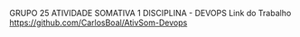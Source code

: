 GRUPO 25 ATIVIDADE SOMATIVA 1
DISCIPLINA - DEVOPS 
Link do Trabalho https://github.com/CarlosBoal/AtivSom-Devops
